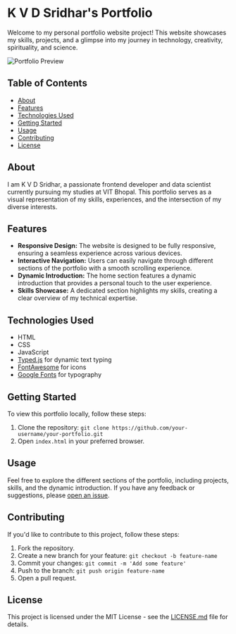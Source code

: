 # K V D Sridhar's Portfolio

Welcome to my personal portfolio website project! This website showcases my skills, projects, and a glimpse into my journey in technology, creativity, spirituality, and science.

![Portfolio Preview](./images/portfolio-preview.png)

## Table of Contents

- [About](#about)
- [Features](#features)
- [Technologies Used](#technologies-used)
- [Getting Started](#getting-started)
- [Usage](#usage)
- [Contributing](#contributing)
- [License](#license)

## About

I am K V D Sridhar, a passionate frontend developer and data scientist currently pursuing my studies at VIT Bhopal. This portfolio serves as a visual representation of my skills, experiences, and the intersection of my diverse interests.

## Features

- **Responsive Design:** The website is designed to be fully responsive, ensuring a seamless experience across various devices.
- **Interactive Navigation:** Users can easily navigate through different sections of the portfolio with a smooth scrolling experience.
- **Dynamic Introduction:** The home section features a dynamic introduction that provides a personal touch to the user experience.
- **Skills Showcase:** A dedicated section highlights my skills, creating a clear overview of my technical expertise.

## Technologies Used

- HTML
- CSS
- JavaScript
- [Typed.js](https://github.com/mattboldt/typed.js/) for dynamic text typing
- [FontAwesome](https://fontawesome.com/) for icons
- [Google Fonts](https://fonts.google.com/) for typography

## Getting Started

To view this portfolio locally, follow these steps:

1. Clone the repository: `git clone https://github.com/your-username/your-portfolio.git`
2. Open `index.html` in your preferred browser.

## Usage

Feel free to explore the different sections of the portfolio, including projects, skills, and the dynamic introduction. If you have any feedback or suggestions, please [open an issue](https://github.com/your-username/your-portfolio/issues).

## Contributing

If you'd like to contribute to this project, follow these steps:

1. Fork the repository.
2. Create a new branch for your feature: `git checkout -b feature-name`
3. Commit your changes: `git commit -m 'Add some feature'`
4. Push to the branch: `git push origin feature-name`
5. Open a pull request.

## License

This project is licensed under the MIT License - see the [LICENSE.md](LICENSE.md) file for details.
